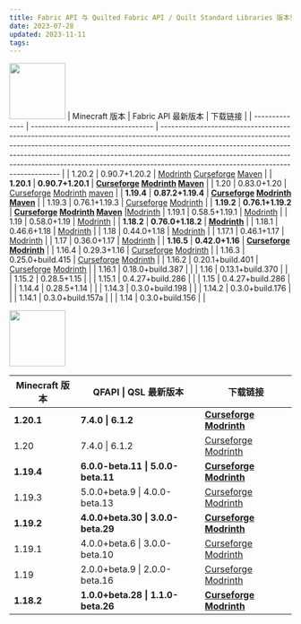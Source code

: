 ```yaml
---
title: Fabric API 与 Quilted Fabric API / Quilt Standard Libraries 版本列表
date: 2023-07-28
updated: 2023-11-11
tags:
---
```

[<img src="https://cdn.modrinth.com/data/P7dR8mSH/icon.png" width="100px" height="100px">](https://modrinth.com/mod/fabric-api)
| Minecraft 版本 | Fabric API 最新版本                | 下载链接                                                                                                                                                                                                                                                                                                                                                                   |
| -------------- | ---------------------------------- | -------------------------------------------------------------------------------------------------------------------------------------------------------------------------------------------------------------------------------------------------------------------------------------------------------------------------------------------------------------------------- |
| 1.20.2         | 0.90.7+1.20.2                      | [Modrinth](https://cdn.modrinth.com/data/P7dR8mSH/versions/FhOnpSMY/fabric-api-0.90.7%2B1.20.2.jar)                                    [Curseforge](https://edge.forgecdn.net/files/4834/998/fabric-api-0.90.7%2b1.20.2.jar)                         [Maven](https://maven.fabricmc.net/net/fabricmc/fabric-api/fabric-api/0.90.7%2B1.20.2/fabric-api-0.90.7%2B1.20.2.jar) |
| **1.20.1**     | **0.90.7+1.20.1**                  | **[Curseforge](https://edge.forgecdn.net/files/4834/952/fabric-api-0.90.7%2b1.20.1.jar) [Modrinth](https://cdn.modrinth.com/data/P7dR8mSH/versions/JXpzzvU6/fabric-api-0.90.7%2B1.20.1.jar) [Maven](https://maven.fabricmc.net/net/fabricmc/fabric-api/fabric-api/0.90.7%2B1.20.1/fabric-api-0.90.7%2B1.20.1.jar)**                                                        |
| 1.20           | 0.83.0+1.20                        | [Curseforge](https://edge.forgecdn.net/files/4559/72/fabric-api-0.83.0+1.20.jar) [Modrinth](https://cdn.modrinth.com/data/P7dR8mSH/versions/n2c5lxAo/fabric-api-0.83.0%2B1.20.jar) [maven](https://maven.fabricmc.net/net/fabricmc/fabric-api/fabric-api/0.83.0%2B1.20/fabric-api-0.83.0%2B1.20.jar)                                                                       |
| **1.19.4**     | **0.87.2+1.19.4**                  | **[Curseforge](https://edge.forgecdn.net/files/4834/896/fabric-api-0.87.2%2b1.19.4.jar) [Modrinth](https://cdn.modrinth.com/data/P7dR8mSH/versions/nyAmoHlr/fabric-api-0.87.2%2B1.19.4.jar) [Maven](https://maven.fabricmc.net/net/fabricmc/fabric-api/fabric-api/0.87.2%2B1.19.4/fabric-api-0.87.2%2B1.19.4.jar)**                                                        |
| 1.19.3         | 0.76.1+1.19.3                      | [Curseforge](https://edge.forgecdn.net/files/4485/410/fabric-api-0.76.1+1.19.3.jar) [Modrinth](https://cdn.modrinth.com/data/P7dR8mSH/versions/jyKnHEDY/fabric-api-0.76.1%2B1.19.3.jar)                                                                                                                                                                                    |
| **1.19.2**     | **0.76.1+1.19.2**                  | **[Curseforge](https://edge.forgecdn.net/files/4702/913/fabric-api-0.76.1+1.19.2.jar) [Modrinth](https://cdn.modrinth.com/data/P7dR8mSH/versions/fO05PwUR/fabric-api-0.76.1%2B1.19.2.jar) [Maven](https://maven.fabricmc.net/net/fabricmc/fabric-api/fabric-api/0.76.1%2B1.19.2/fabric-api-0.76.1%2B1.19.2.jar)**                                                          |[Modrinth](https://cdn.modrinth.com/data/P7dR8mSH/versions/jyKnHEDY/fabric-api-0.76.1%2B1.19.3.jar)
| 1.19.1         | 0.58.5+1.19.1                      | [Modrinth](https://cdn.modrinth.com/data/P7dR8mSH/versions/0.58.5%2B1.19.1/fabric-api-0.58.5%2B1.19.1.jar)                                                                                                                                                                                                                                                                 |
| 1.19           | 0.58.0+1.19                        | [Modrinth](https://cdn.modrinth.com/data/P7dR8mSH/versions/0.58.0%2B1.19/fabric-api-0.58.0%2B1.19.jar)                                                                                                                                                                                                                                                                     |
| **1.18.2**     | **0.76.0+1.18.2**                  | **[Modrinth](https://cdn.modrinth.com/data/P7dR8mSH/versions/95QMsRyb/fabric-api-0.76.0%2B1.18.2.jar)**                                                                                                                                                                                                                                                                    |
| 1.18.1         | 0.46.6+1.18                        | [Modrinth](https://cdn.modrinth.com/data/P7dR8mSH/versions/0.46.6%2B1.18/fabric-api-0.46.6%2B1.18.jar)                                                                                                                                                                                                                                                                     |
| 1.18           | 0.44.0+1.18                        | [Modrinth](https://cdn.modrinth.com/data/P7dR8mSH/versions/0.44.0%2B1.18/fabric-api-0.44.0%2B1.18.jar)                                                                                                                                                                                                                                                                     |
| 1.17.1         | 0.46.1+1.17                        | [Modrinth](https://cdn.modrinth.com/data/P7dR8mSH/versions/0.46.1%2B1.17/fabric-api-0.46.1%2B1.17.jar)                                                                                                                                                                                                                                                                     |
| 1.17           | 0.36.0+1.17                        | [Modrinth](https://cdn.modrinth.com/data/P7dR8mSH/versions/0.36.0%2B1.17/fabric-api-0.36.0%2B1.17.jar)                                                                                                                                                                                                                                                                     |
| **1.16.5**     | **0.42.0+1.16**                    | **[Curseforge](https://edge.forgecdn.net/files/3516/413/fabric-api-0.42.0+1.16.jar) [Modrinth](https://cdn.modrinth.com/data/P7dR8mSH/versions/0.42.0%2B1.16/fabric-api-0.42.0%2B1.16.jar)**                                                                                                                                                                               |
| 1.16.4         | 0.29.3+1.16                        | [Curseforge](https://edge.forgecdn.net/files/3159/126/fabric-api-0.29.3+1.16.jar) [Modrinth](https://cdn.modrinth.com/data/P7dR8mSH/versions/0.29.3%2B1.16/fabric-api-0.29.3%2B1.16.jar)                                                                                                                                                                                   |
| 1.16.3         | 0.25.0+build.415                   | [Curseforge](https://edge.forgecdn.net/files/3097/415/fabric-api-0.25.0+build.415-1.16.jar) [Modrinth](https://cdn.modrinth.com/data/P7dR8mSH/versions/0.25.0%2Bbuild.415-1.16/fabric-api-0.25.0%2Bbuild.415-1.16.jar)                                                                                                                                                     |
| 1.16.2         | 0.20.1+build.401                   | [Curseforge](https://edge.forgecdn.net/files/3049/174/fabric-api-0.20.1+build.401-1.16.jar) [Modrinth](https://cdn.modrinth.com/data/P7dR8mSH/versions/0.20.1%2Bbuild.401-1.16/fabric-api-0.20.1%2Bbuild.401-1.16.jar)                                                                                                                                                     |
| 1.16.1         | 0.18.0+build.387                   |                                                                                                                                                                                                                                                                                                                                                                            |
| 1.16           | 0.13.1+build.370                   |                                                                                                                                                                                                                                                                                                                                                                            |
| 1.15.2         | 0.28.5+1.15                        |                                                                                                                                                                                                                                                                                                                                                                            |
| 1.15.1         | 0.4.27+build.286                   |                                                                                                                                                                                                                                                                                                                                                                            |
| 1.15           | 0.4.27+build.286                   |                                                                                                                                                                                                                                                                                                                                                                            |
| 1.14.4         | 0.28.5+1.14                        |                                                                                                                                                                                                                                                                                                                                                                            |
| 1.14.3         | 0.3.0+build.198                    |                                                                                                                                                                                                                                                                                                                                                                            |
| 1.14.2         | 0.3.0+build.176                    |                                                                                                                                                                                                                                                                                                                                                                            |
| 1.14.1         | 0.3.0+build.157a                   |                                                                                                                                                                                                                                                                                                                                                                            |
| 1.14           | 0.3.0+build.156                    |                                                                                                                                                                                                                                                                                                                                                                            |

[<img src="https://cdn.modrinth.com/data/qvIfYCYJ/icon.png" width="100px" height="100px">](https://modrinth.com/mod/qsl)

| Minecraft 版本 | QFAPI \| QSL 最新版本              | 下载链接                                                                                                                                                                                                                                                                                                                                                                   |
| -------------- | ---------------------------------- | -----------------------------------------------------------------------------------------------------------------------------------------------------------------------------------------------------------------------------------------------------------------------------                                                                                              |
| **1.20.1**     | **7.4.0 \| 6.1.2**                 | **[Curseforge](https://edge.forgecdn.net/files/4787/908/qfapi-7.4.0_qsl-6.1.2_fapi-0.90.0_mc-1.20.1.jar) [Modrinth](https://cdn.modrinth.com/data/qvIfYCYJ/versions/GjvWb8WQ/qfapi-7.4.0_qsl-6.1.2_fapi-0.90.0_mc-1.20.1.jar)**                                                                                                                                            |
| 1.20           | 7.4.0 \| 6.1.2                     | [Curseforge](https://edge.forgecdn.net/files/4787/908/qfapi-7.4.0_qsl-6.1.2_fapi-0.90.0_mc-1.20.1.jar) [Modrinth](https://cdn.modrinth.com/data/qvIfYCYJ/versions/GjvWb8WQ/qfapi-7.4.0_qsl-6.1.2_fapi-0.90.0_mc-1.20.1.jar)                                                                                                                                                |
| **1.19.4**     | **6.0.0-beta.11 \| 5.0.0-beta.11** | **[Curseforge](https://edge.forgecdn.net/files/4810/218/qfapi-6.0.0-beta.11_qsl-5.0.0-beta.11_fapi-0.87.0_mc-1.19.4.jar) [Modrinth](https://cdn.modrinth.com/data/qvIfYCYJ/versions/BQoiDT9n/qfapi-6.0.0-beta.11_qsl-5.0.0-beta.11_fapi-0.87.0_mc-1.19.4.jar)**                                                                                                            |
| 1.19.3         | 5.0.0+beta.9 \| 4.0.0-beta.13      | [Curseforge](https://edge.forgecdn.net/files/4561/336/qfapi-6.0.0-beta.9_qsl-5.0.0-beta.10_fapi-0.83.0_mc-1.19.4.jar) [Modrinth](https://edge.forgecdn.net/files/4475/529/qfapi-5.0.0-beta.9_qsl-4.0.0-beta.13_fapi-0.76.0_mc-1.19.3.jar)                                                                                                                                  |
| **1.19.2**     | **4.0.0+beta.30 \| 3.0.0-beta.29** | **[Curseforge](https://edge.forgecdn.net/files/4460/505/qfapi-4.0.0-beta.30_qsl-3.0.0-beta.29_fapi-0.76.0_mc-1.19.2.jar) [Modrinth](https://cdn.modrinth.com/data/qvIfYCYJ/versions/BTCxVi75/qfapi-4.0.0-beta.30_qsl-3.0.0-beta.29_fapi-0.76.0_mc-1.19.2.jar)**                                                                                                            |
| 1.19.1         | 4.0.0+beta.6 \| 3.0.0-beta.10      | [Curseforge](https://edge.forgecdn.net/files/3920/200/qfapi-4.0.0-beta.6_qsl-3.0.0-beta.10_fapi-0.58.5_mc-1.19.1.jar) [Modrinth](https://cdn.modrinth.com/data/qvIfYCYJ/versions/4.0.0-beta.6%2B0.58.5-1.19.1/qfapi-4.0.0-beta.6_qsl-3.0.0-beta.10_fapi-0.58.5_mc-1.19.1.jar)                                                                                              |
| 1.19           | 2.0.0+beta.9 \| 2.0.0-beta.16      | [Curseforge](https://edge.forgecdn.net/files/3891/499/qfapi-2.0.0-beta.9_qsl-2.0.0-beta.16_fapi-0.58.0_mc-1.19.jar) [Modrinth](https://cdn.modrinth.com/data/qvIfYCYJ/versions/2.0.0-beta.9%2B0.58.0-1.19/qfapi-2.0.0-beta.9_qsl-2.0.0-beta.16_fapi-0.58.0_mc-1.19.jar)                                                                                                    |
| **1.18.2**     | **1.0.0+beta.28 \| 1.1.0-beta.26** | **[Curseforge](https://edge.forgecdn.net/files/4102/455/qfapi-1.0.0-beta.28_qsl-1.1.0-beta.26_fapi-0.67.0_mc-1.18.2.jar) [Modrinth](https://cdn.modrinth.com/data/qvIfYCYJ/versions/U0wSVcD2/qfapi-1.0.0-beta.28_qsl-1.1.0-beta.26_fapi-0.67.0_mc-1.18.2.jar)**                                                                                                            |

